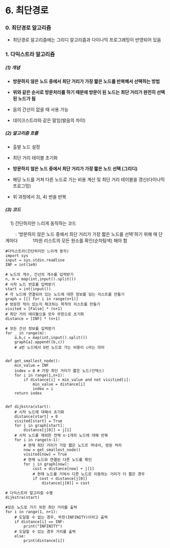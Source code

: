 # 6. 최단경로

### 0. 최단경로 알고리즘

- 최단경로 알고리즘에는 그리디 알고리즘과 다이나믹 프로그래밍이 반영되어 있음

### 1. 다익스트라 알고리즘

##### (1) 개념

- **방문하지 않은 노드 중에서 최단 거리가 가장 짧은 노드를 반복해서 선택하는 방법**

- **위와 같은 순서로 방문처리를 하기 때문에 방문이 된 노드는 최단 거리가 완전히 선택된 노드가 됨**

- 음의 간선이 없을 때 사용 가능

- 데이크스트라와 같은 말임(발음의 차이)

##### (2) 알고리즘 흐름

- 출발 노드 설정

- 최단 거리 테이블 초기화

- **방문하지 않은 노드 중에서 최단 거리가 가장 짧은 노드 선택 (그리디)**

- 해당 노드를 거쳐 다른 노드로 가는 비용 계산 및 최단 거리 테이블을 갱신(다이나믹 프로그밍)

- 위 과정에서 3), 4) 번을 반복

##### (3) 코드

    1) 간단하지만 느리게 동작하는 코드

        : '방문하지 않은 노드 중에서 최단 거리가 가장 짧은 노드를 선택'하기 위해 매 단계마다            1차원 리스트의 모든 원소를 확인(순차탐색) 해야 함         

```
#다익스트라(간단하지만 느리게 동작)
import sys
input = sys.stdin.readline
INF = int(1e9)

# 노드의 개수, 간선의 개수를 입력받기
n, m = map(int,input().split())
# 시작 노드 번호를 입력받기
start = int(input())
# 각 노드에 연결되어 있는 노드에 대한 정보를 담는 리스트를 만들기
graph = [[] for i in range(n+1)]
# 방문한 적이 있는지 체크하는 목적의 리스트를 만들기
visited = [False] * (n+1)
# 최단 거리 테이블으을 모두 무한으로 초기화
distance = [INF] * (n+1)

# 모든 간선 정보를 입력받기
for _ in range(m):
    a,b,c = map(int,input().split())
    graph[a].append((b,c))
    # a번 노드에서 b번 노드로 가는 비용이 c라는 의미
    

def get_smallest_node():
    min_value = INF
    index = 0 # 가장 최단 거리가 짧은 노드(인덱스)
    for i in range(1,n+1):
        if distance[i] < min_value and not visitied[i]:
            min_value = distance[i]
            index = i 
    return index


def dijkstra(start):
    # 시작 노드에 대해서 초기화
    distance[start] = 0
    visited[start] = True
    for j in graph[start]:
        distance[j[0]] = j[1]
    # 시작 노드를 제외한 전체 n-1개의 노드에 대해 반복
    for i in range(n-1):
        # 현재 최단 거리가 가장 짧은 노드르 꺼내서, 방문 처리
        now = get_smallest_node()
        visited[now] = True
        # 현재 노드와 연결된 다른 노드를 확인
        for j in graph[now]:
            cost = distance[now] + j[1]
            # 현재 노드를 거쳐서 다른 노드로 이동하는 거리가 더 짧은 경우
            if cost < distance[j[0]]
                distance[j[0]] = cost

# 다익스트라 알고리즘 수행
dijkstra(start)

#모든 노드로 가기 위한 최단 거리를 출력
for i in range(1, n+1):
    # 도달할 수 없는 경우, 무한(INFINITY)이라고 출력
    if distance[i] == INF:
        print("INFINITY")
    # 도달할 수 있는 경우 거리를 출력
    else:
        print(distance[i])
```
